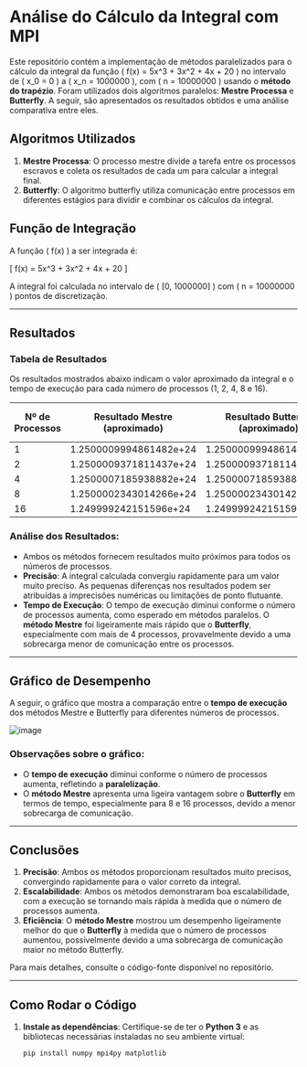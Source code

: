# Análise do Cálculo da Integral com MPI

Este repositório contém a implementação de métodos paralelizados para o cálculo da integral da função \( f(x) = 5x^3 + 3x^2 + 4x + 20 \) no intervalo de \( x_0 = 0 \) a \( x_n = 1000000 \), com \( n = 10000000 \) usando o **método do trapézio**. Foram utilizados dois algoritmos paralelos: **Mestre Processa** e **Butterfly**. A seguir, são apresentados os resultados obtidos e uma análise comparativa entre eles.

## Algoritmos Utilizados

1. **Mestre Processa**: O processo mestre divide a tarefa entre os processos escravos e coleta os resultados de cada um para calcular a integral final.
2. **Butterfly**: O algoritmo butterfly utiliza comunicação entre processos em diferentes estágios para dividir e combinar os cálculos da integral.

## Função de Integração

A função \( f(x) \) a ser integrada é:

\[
f(x) = 5x^3 + 3x^2 + 4x + 20
\]

A integral foi calculada no intervalo de \( [0, 1000000] \) com \( n = 10000000 \) pontos de discretização.

---

## Resultados

### Tabela de Resultados

Os resultados mostrados abaixo indicam o valor aproximado da integral e o tempo de execução para cada número de processos (1, 2, 4, 8 e 16).

| Nº de Processos | Resultado Mestre (aproximado) | Resultado Butterfly (aproximado) | Tempo Mestre (s) | Tempo Butterfly (s) |
|-----------------|------------------------------|---------------------------------|------------------|---------------------|
| 1               | 1.2500009994861482e+24       | 1.2500009994861482e+24         | 4.28             | 4.26                |
| 2               | 1.2500009371811437e+24       | 1.2500009371811437e+24         | 2.17             | 2.15                |
| 4               | 1.2500007185938882e+24       | 1.2500007185938882e+24         | 1.13             | 1.10                |
| 8               | 1.2500002343014266e+24       | 1.2500002343014266e+24         | 0.59             | 0.56                |
| 16              | 1.249999242151596e+24       | 1.2499992421515956e+24        | 0.59             | 0.69                |

### **Análise dos Resultados:**
- Ambos os métodos fornecem resultados muito próximos para todos os números de processos.
- **Precisão**: A integral calculada convergiu rapidamente para um valor muito preciso. As pequenas diferenças nos resultados podem ser atribuídas a imprecisões numéricas ou limitações de ponto flutuante.
- **Tempo de Execução**: O tempo de execução diminui conforme o número de processos aumenta, como esperado em métodos paralelos. O **método Mestre** foi ligeiramente mais rápido que o **Butterfly**, especialmente com mais de 4 processos, provavelmente devido a uma sobrecarga menor de comunicação entre os processos.

---

## Gráfico de Desempenho

A seguir, o gráfico que mostra a comparação entre o **tempo de execução** dos métodos Mestre e Butterfly para diferentes números de processos.

![image](https://github.com/user-attachments/assets/ebbeb25d-6010-4042-bca0-0b0f21f11627)


### **Observações sobre o gráfico**:
- O **tempo de execução** diminui conforme o número de processos aumenta, refletindo a **paralelização**.
- O **método Mestre** apresenta uma ligeira vantagem sobre o **Butterfly** em termos de tempo, especialmente para 8 e 16 processos, devido a menor sobrecarga de comunicação.

---

## Conclusões

1. **Precisão**: Ambos os métodos proporcionam resultados muito precisos, convergindo rapidamente para o valor correto da integral.
2. **Escalabilidade**: Ambos os métodos demonstraram boa escalabilidade, com a execução se tornando mais rápida à medida que o número de processos aumenta.
3. **Eficiência**: O **método Mestre** mostrou um desempenho ligeiramente melhor do que o **Butterfly** à medida que o número de processos aumentou, possivelmente devido a uma sobrecarga de comunicação maior no método Butterfly.

Para mais detalhes, consulte o código-fonte disponível no repositório.

---

## Como Rodar o Código

1. **Instale as dependências**:
   Certifique-se de ter o **Python 3** e as bibliotecas necessárias instaladas no seu ambiente virtual:
   ```bash
   pip install numpy mpi4py matplotlib
